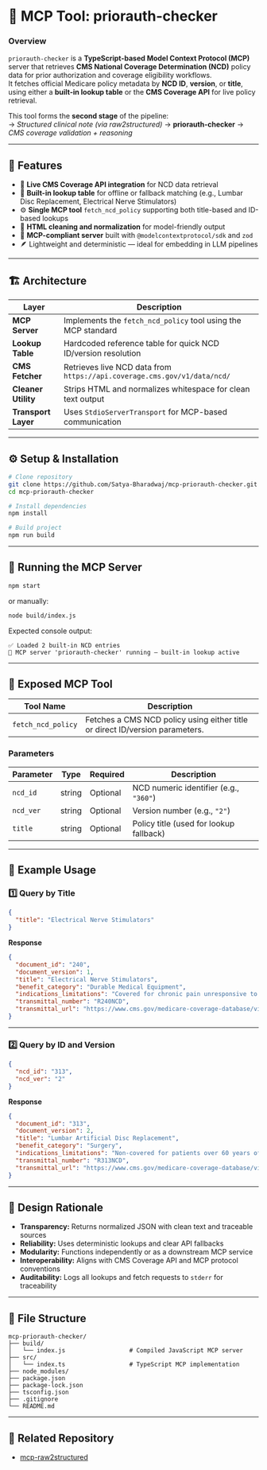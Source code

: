 # 🏥 MCP Tool: priorauth-checker

### Overview
`priorauth-checker` is a **TypeScript-based Model Context Protocol (MCP)** server that retrieves **CMS National Coverage Determination (NCD)** policy data for prior authorization and coverage eligibility workflows.  
It fetches official Medicare policy metadata by **NCD ID**, **version**, or **title**, using either a **built-in lookup table** or the **CMS Coverage API** for live policy retrieval.

This tool forms the **second stage** of the pipeline:  
→ *Structured clinical note (via raw2structured)* → **priorauth-checker** → *CMS coverage validation + reasoning*

---

## 🧩 Features

- 🔗 **Live CMS Coverage API integration** for NCD data retrieval  
- 🧠 **Built-in lookup table** for offline or fallback matching (e.g., Lumbar Disc Replacement, Electrical Nerve Stimulators)  
- ⚙️ **Single MCP tool** `fetch_ncd_policy` supporting both title-based and ID-based lookups  
- 🧩 **HTML cleaning and normalization** for model-friendly output  
- 🧰 **MCP-compliant server** built with `@modelcontextprotocol/sdk` and `zod`  
- 🪶 Lightweight and deterministic — ideal for embedding in LLM pipelines

---

## 🏗️ Architecture

| Layer | Description |
|-------|--------------|
| **MCP Server** | Implements the `fetch_ncd_policy` tool using the MCP standard |
| **Lookup Table** | Hardcoded reference table for quick NCD ID/version resolution |
| **CMS Fetcher** | Retrieves live NCD data from `https://api.coverage.cms.gov/v1/data/ncd/` |
| **Cleaner Utility** | Strips HTML and normalizes whitespace for clean text output |
| **Transport Layer** | Uses `StdioServerTransport` for MCP-based communication |

---

## ⚙️ Setup & Installation

```bash
# Clone repository
git clone https://github.com/Satya-Bharadwaj/mcp-priorauth-checker.git
cd mcp-priorauth-checker

# Install dependencies
npm install

# Build project
npm run build
```

---

## 🚀 Running the MCP Server

```bash
npm start
```
or manually:

```bash
node build/index.js
```

Expected console output:
```
✅ Loaded 2 built-in NCD entries
🚀 MCP server 'priorauth-checker' running — built-in lookup active
```

---

## 🧩 Exposed MCP Tool

| Tool Name | Description |
|------------|--------------|
| `fetch_ncd_policy` | Fetches a CMS NCD policy using either title or direct ID/version parameters. |

### **Parameters**
| Parameter | Type | Required | Description |
|------------|------|-----------|--------------|
| `ncd_id` | string | Optional | NCD numeric identifier (e.g., `"360"`) |
| `ncd_ver` | string | Optional | Version number (e.g., `"2"`) |
| `title` | string | Optional | Policy title (used for lookup fallback) |

---

## 🧠 Example Usage

### **1️⃣ Query by Title**
```json
{
  "title": "Electrical Nerve Stimulators"
}
```

**Response**
```json
{
  "document_id": "240",
  "document_version": 1,
  "title": "Electrical Nerve Stimulators",
  "benefit_category": "Durable Medical Equipment",
  "indications_limitations": "Covered for chronic pain unresponsive to conservative therapy...",
  "transmittal_number": "R240NCD",
  "transmittal_url": "https://www.cms.gov/medicare-coverage-database/view/ncd.aspx?ncdid=240"
}
```

---

### **2️⃣ Query by ID and Version**
```json
{
  "ncd_id": "313",
  "ncd_ver": "2"
}
```

**Response**
```json
{
  "document_id": "313",
  "document_version": 2,
  "title": "Lumbar Artificial Disc Replacement",
  "benefit_category": "Surgery",
  "indications_limitations": "Non-covered for patients over 60 years of age...",
  "transmittal_number": "R313NCD",
  "transmittal_url": "https://www.cms.gov/medicare-coverage-database/view/ncd.aspx?ncdid=313"
}
```

---

## 🧠 Design Rationale

- **Transparency:** Returns normalized JSON with clean text and traceable sources  
- **Reliability:** Uses deterministic lookups and clear API fallbacks  
- **Modularity:** Functions independently or as a downstream MCP service  
- **Interoperability:** Aligns with CMS Coverage API and MCP protocol conventions  
- **Auditability:** Logs all lookups and fetch requests to `stderr` for traceability  

---

## 📁 File Structure

```
mcp-priorauth-checker/
├── build/
│   └── index.js                  # Compiled JavaScript MCP server
├── src/
│   └── index.ts                  # TypeScript MCP implementation
├── node_modules/
├── package.json
├── package-lock.json
├── tsconfig.json
├── .gitignore
└── README.md
```

---

## 🔗 Related Repository
- [mcp-raw2structured](https://github.com/Satya-Bharadwaj/mcp-raw2structured)
